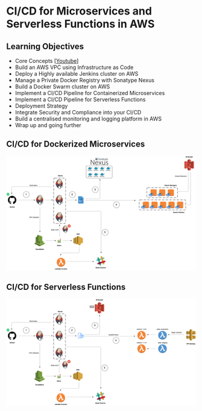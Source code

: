 # CI/CD for Microservices and Serverless Functions in AWS

## Learning Objectives

* Core Concepts [[Youtube](https://www.youtube.com/watch?v=eAvxtPQVtDA)]
* Build an AWS VPC using Infrastructure as Code
* Deploy a Highly available Jenkins cluster on AWS
* Manage a Private Docker Registry with Sonatype Nexus
* Build a Docker Swarm cluster on AWS
* Implement a CI/CD Pipeline for Containerized Microservices
* Implement a CI/CD Pipeline for Serverless Functions
* Deployment Strategy
* Integrate Security and Compliance into your CI/CD 
* Build a centralised monitoring and logging platform in AWS
* Wrap up and going further


## CI/CD for Dockerized Microservices

<p align="center">
    <img src="microservices.png">
</p>

## CI/CD for Serverless Functions

<p align="center">
    <img src="functions.png">
</p>
